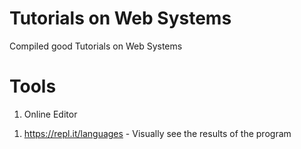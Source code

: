 # Tutorials on Web Systems
Compiled good Tutorials on Web Systems


# Tools
1. Online Editor
  1) https://repl.it/languages
    - Visually see the results of the program
